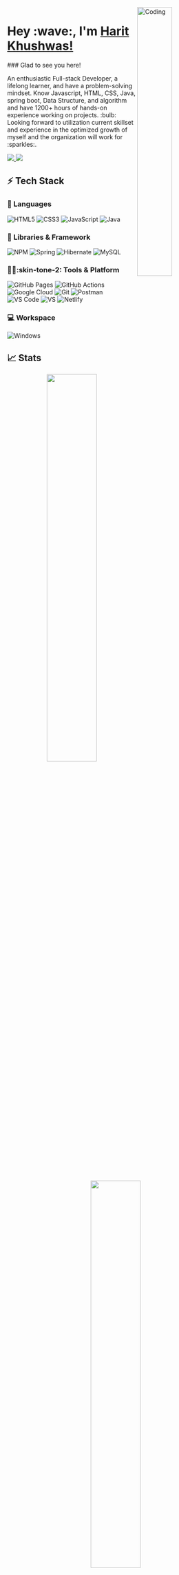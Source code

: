 <img src="https://media4.giphy.com/media/qgQUggAC3Pfv687qPC/giphy.gif?cid=ecf05e47cmvvopef0prg9qswnbdpsp0m6z33t6zho9ve6ea9&rid=giphy.gif&ct=g" width="40%" alt="Coding" align="right"/>
<p width="60%" align="left">
    <h1>Hey :wave:, I'm <a href="https://github.com/Vishwa9011/">Harit Khushwas!</a></h1>
### Glad to see you here! &nbsp;
<!-- ![](https://visitor-badge.glitch.me/badge?page_id=iampavangandhi.iampavangandhi&style=flat-square&color=0088cc) -->
<p>
An enthusiastic Full-stack Developer, a lifelong learner, and have a problem-solving mindset. Know Javascript, HTML, CSS, Java, spring boot, Data Structure, and algorithm and have 1200+ hours of hands-on experience working on projects. :bulb: Looking forward to utilization current skillset and experience in the optimized growth of myself and the organization will work for :sparkles:.
</p>
<p align="left">
    <a href="https://www.linkedin.com/in/harit-khushwas-8019451b7/">
        <img src="https://img.shields.io/badge/LinkedIn-0077B5?style=for-the-badge&logo=linkedin&logoColor=white" />
    </a>
        <a href="mailto:haritchandel1234@gmail.com">
        <img src="https://img.shields.io/badge/Gmail-D14836?style=for-the-badge&logo=gmail&logoColor=white" />
    </a>
</p>
</p>

## :zap: Tech Stack
### :rocket: Languages
![HTML5](https://img.shields.io/badge/HTML5-E34F26?style=for-the-badge&logo=html5&logoColor=white)
![CSS3](https://img.shields.io/badge/CSS3-1572B6?style=for-the-badge&logo=css3&logoColor=white)
![JavaScript](https://img.shields.io/badge/JavaScript-323330?style=for-the-badge&logo=javascript&logoColor=F7DF1E)
![Java](https://img.shields.io/badge/Java-ED8B00?style=for-the-badge&logo=java&logoColor=white)

### :jigsaw: Libraries & Framework
![NPM](https://img.shields.io/badge/npm-CB3837?style=for-the-badge&logo=npm&logoColor=white)
![Spring](https://img.shields.io/badge/Spring-6DB33F?style=for-the-badge&logo=spring&logoColor=white)
![Hibernate](https://img.shields.io/badge/Hibernate-59666C?style=for-the-badge&logo=Hibernate&logoColor=white)
![MySQL](https://img.shields.io/badge/MySQL-005C84?style=for-the-badge&logo=mysql&logoColor=white)
### :technologist::skin-tone-2: Tools & Platform
![GitHub Pages](https://img.shields.io/badge/GitHub_Pages-100000?style=for-the-badge&logo=github&logoColor=white)
![GitHub Actions](https://img.shields.io/badge/GitHub_Actions-2088FF?style=for-the-badge&logo=github-actions&logoColor=white)
![Google Cloud](https://img.shields.io/badge/Google_Cloud-4285F4?style=for-the-badge&logo=google-cloud&logoColor=white)
![Git](https://img.shields.io/badge/Git-F05032?style=for-the-badge&logo=git&logoColor=white)
![Postman](https://img.shields.io/badge/Postman-FF6C37?style=for-the-badge&logo=Postman&logoColor=white)
![VS Code](https://img.shields.io/badge/Visual_Studio_Code-0078D4?style=for-the-badge&logo=visual%20studio%20code&logoColor=white)
![VS](https://img.shields.io/badge/Visual_Studio-5C2D91?style=for-the-badge&logo=visual%20studio&logoColor=white)
![Netlify](https://img.shields.io/badge/Netlify-00C7B7?style=for-the-badge&logo=netlify&logoColor=white)
### :computer: Workspace
![Windows](https://img.shields.io/badge/Windows-0078D6?style=for-the-badge&logo=windows&logoColor=white)
## :chart_with_upwards_trend: Stats
<p align="center">
  <img width="48%" src="https://github-readme-stats.vercel.app/api?username=Harit2002&show_icons=true&hide_border=true&theme=radical" />
  <img width="48%" src="https://github-readme-streak-stats.herokuapp.com/?user=Harit2002&hide_border=true&theme=radical" />
</p>

## :top: Most used languages
  <img alt="languages" src="https://github-readme-stats.vercel.app/api/top-langs/?username=Harit2002&layout=compact&hide_border=true&theme=radical" />

### Show some :heart: by starring some of the repositories!
